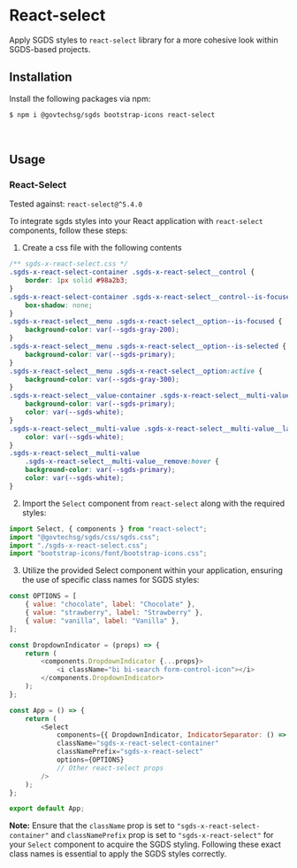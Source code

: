 # React-select

Apply SGDS styles to `react-select` library for a more cohesive look within SGDS-based projects.

## Installation

Install the following packages via npm:

```sh
$ npm i @govtechsg/sgds bootstrap-icons react-select
```

<br>

## Usage

### React-Select

Tested against: `react-select@^5.4.0`

To integrate sgds styles into your React application with `react-select` components, follow these steps:

1. Create a css file with the following contents

```css
/** sgds-x-react-select.css */
.sgds-x-react-select-container .sgds-x-react-select__control {
    border: 1px solid #98a2b3;
}
.sgds-x-react-select-container .sgds-x-react-select__control--is-focused {
    box-shadow: none;
}
.sgds-x-react-select__menu .sgds-x-react-select__option--is-focused {
    background-color: var(--sgds-gray-200);
}
.sgds-x-react-select__menu .sgds-x-react-select__option--is-selected {
    background-color: var(--sgds-primary);
}
.sgds-x-react-select__menu .sgds-x-react-select__option:active {
    background-color: var(--sgds-gray-300);
}
.sgds-x-react-select__value-container .sgds-x-react-select__multi-value {
    background-color: var(--sgds-primary);
    color: var(--sgds-white);
}
.sgds-x-react-select__multi-value .sgds-x-react-select__multi-value__label {
    color: var(--sgds-white);
}
.sgds-x-react-select__multi-value
    .sgds-x-react-select__multi-value__remove:hover {
    background-color: var(--sgds-primary);
    color: var(--sgds-white);
}
```

2. Import the `Select` component from `react-select` along with the required styles:

```js
import Select, { components } from "react-select";
import "@govtechsg/sgds/css/sgds.css";
import "./sgds-x-react-select.css";
import "bootstrap-icons/font/bootstrap-icons.css";
```

3. Utilize the provided Select component within your application, ensuring the use of specific class names for SGDS styles:

```js
const OPTIONS = [
    { value: "chocolate", label: "Chocolate" },
    { value: "strawberry", label: "Strawberry" },
    { value: "vanilla", label: "Vanilla" },
];

const DropdownIndicator = (props) => {
    return (
        <components.DropdownIndicator {...props}>
            <i className="bi bi-search form-control-icon"></i>
        </components.DropdownIndicator>
    );
};

const App = () => {
    return (
        <Select
            components={{ DropdownIndicator, IndicatorSeparator: () => null }}
            className="sgds-x-react-select-container"
            classNamePrefix="sgds-x-react-select"
            options={OPTIONS}
            // Other react-select props
        />
    );
};

export default App;
```

**Note:** Ensure that the `className` prop is set to `"sgds-x-react-select-container"` and `classNamePrefix` prop is set to `"sgds-x-react-select"` for your `Select` component to acquire the SGDS styling. Following these exact class names is essential to apply the SGDS styles correctly.
